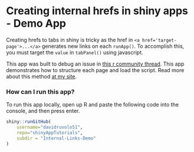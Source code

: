 # Creating internal hrefs in shiny apps - Demo App

Creating hrefs to tabs in shiny is tricky as the href in `<a href='target-page'>...</a>` generates new links on each `runApp()`. To accomplish this, you must target the `value` in `tabPanel()` using javascript. 

This app was built to debug an issue in [this r community thread](https://community.rstudio.com/t/link-tabs-in-navbarpage/7092/9). This app demonstrates how to structure each page and load the script. Read more about this method [at my site](https://davidruvolo51.github.io/projects/shinyapptutorials/index.html).

### How can I run this app?

To run this app locally, open up R and paste the following code into the console, and then press enter.

```r
shiny::runGitHub(
    username="davidruvolo51",
    repo="shinyAppTutorials", 
    subdir = "Internal-Links-Demo"
)
```


